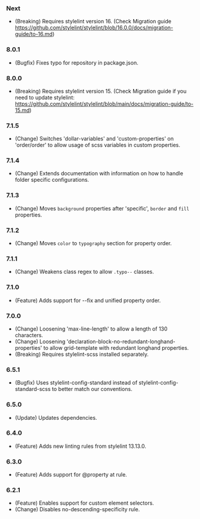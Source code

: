 ### Next
- (Breaking) Requires stylelint version 16. (Check Migration guide https://github.com/stylelint/stylelint/blob/16.0.0/docs/migration-guide/to-16.md)

### 8.0.1
- (Bugfix) Fixes typo for repository in package.json.

### 8.0.0
- (Breaking) Requires stylelint version 15. (Check Migration guide if you need to update stylelint: https://github.com/stylelint/stylelint/blob/main/docs/migration-guide/to-15.md)

### 7.1.5
- (Change) Switches 'dollar-variables' and 'custom-properties' on 'order/order' to allow usage of scss variables in custom properties.

### 7.1.4
- (Change) Extends documentation with information on how to handle folder specific configurations.

### 7.1.3
- (Change) Moves `background` properties after 'specific', `border` and `fill` properties.

### 7.1.2
- (Change) Moves `color` to `typography` section for property order.

### 7.1.1
- (Change) Weakens class regex to allow `.typo--` classes.

### 7.1.0
- (Feature) Adds support for --fix and unified property order.

### 7.0.0
- (Change) Loosening 'max-line-length' to allow a length of 130 characters.
- (Change) Loosening 'declaration-block-no-redundant-longhand-properties' to allow grid-template with redundant longhand properties.
- (Breaking) Requires stylelint-scss installed separately.

### 6.5.1

- (Bugfix) Uses stylelint-config-standard instead of stylelint-config-standard-scss to better match our conventions.

### 6.5.0
- (Update) Updates dependencies.

### 6.4.0
- (Feature) Adds new linting rules from stylelint 13.13.0.

### 6.3.0
 - (Feature) Adds support for @property at rule.

### 6.2.1
 - (Feature) Enables support for custom element selectors.
 - (Change) Disables no-descending-specificity rule.
